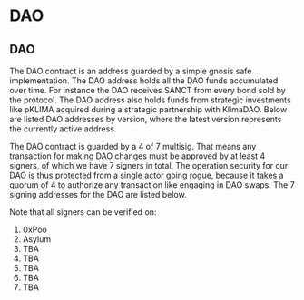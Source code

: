 # DAO

## DAO

The DAO contract is an address guarded by a simple gnosis safe implementation.
The DAO address holds all the DAO funds accumulated over time. For instance the
DAO receives SANCT from every bond sold by the protocol. The DAO address also
holds funds from strategic investments like pKLIMA acquired during a strategic
partnership with KlimaDAO. Below are listed DAO addresses by version, where the
latest version represents the currently active address.

The DAO contract is guarded by a 4 of 7 multisig. That means any transaction for
making DAO changes must be approved by at least 4 signers, of which we have 7
signers in total. The operation security for our DAO is thus protected from a
single actor going rogue, because it takes a quorum of 4 to authorize any
transaction like engaging in DAO swaps. The 7 signing addresses for the DAO are
listed below.

Note that all signers can be verified on: 

1. 0xPoo
2. Asylum
3. TBA
4. TBA
5. TBA
6. TBA
7. TBA

